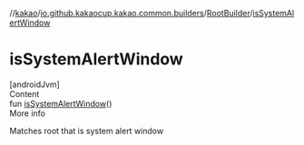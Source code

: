 //[kakao](../../../index.md)/[io.github.kakaocup.kakao.common.builders](../index.md)/[RootBuilder](index.md)/[isSystemAlertWindow](is-system-alert-window.md)



# isSystemAlertWindow  
[androidJvm]  
Content  
fun [isSystemAlertWindow](is-system-alert-window.md)()  
More info  


Matches root that is system alert window

  



